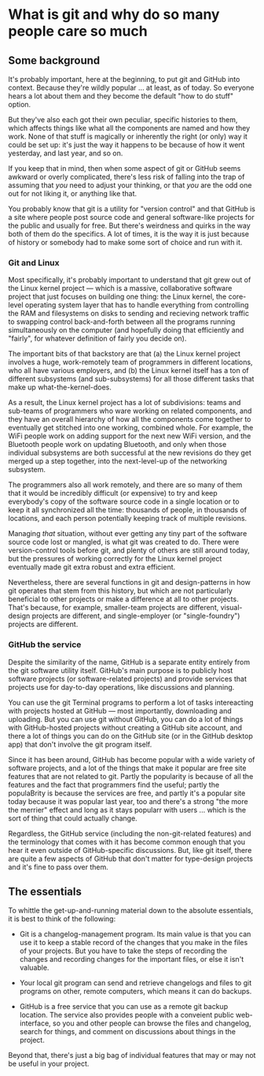 # What is git and why do so many people care so much
## Some background

It's probably important, here at the beginning, to put git and GitHub
into context. Because they're wildly popular ... at least, as of
today. So everyone hears a lot about them and they become the default
"how to do stuff" option.

But they've also each got their own peculiar, specific histories to
them, which affects things like what all the components are named and
how they work. None of that stuff is magically or inherently the right
(or only) way it could be set up: it's just the way it happens to be
because of how it went yesterday, and last year, and so on.

If you keep that in mind, then when some aspect of git or GitHub seems
awkward or overly complicated, there's less risk of falling into the
trap of assuming that _you_ need to adjust your thinking, or that
_you_ are the odd one out for not liking it, or anything like that.

You probably know that git is a utility for "version control" and that
GitHub is a site where people post source code and general
software-like projects for the public and usually for free. But
there's weirdness and quirks in the way both of them do the
specifics. A lot of times, it is the way it is just because of history
or somebody had to make some sort of choice and run with it.


### Git and Linux

Most specifically, it's probably important to understand that git grew
out of the Linux kernel project — which is a massive, collaborative
software project that just focuses on building one thing: the Linux
kernel, the core-level operating system layer that has to handle
everything from controlling the RAM and filesystems on disks to
sending and recieving network traffic to swapping control
back-and-forth between all the programs running simultaneously on the
computer (and hopefully doing that efficiently and "fairly", for
whatever definition of fairly you decide on).

The important bits of that backstory are that (a) the Linux kernel
project involves a huge, work-remotely team of programmers in
different locations, who all have various employers, and (b) the Linux
kernel itself has a ton of different subsystems (and sub-subsystems)
for all those different tasks that make up what-the-kernel-does.

As a result, the Linux kernel project has a lot of subdivisions: teams
and sub-teams of programmers who ware working on related components,
and they have an overall hierarchy of how all the components come
together to eventually get stitched into one working, combined
whole. For example, the WiFi people work on adding support for the
next new WiFi version, and the Bluetooth people work on updating
Bluetooth, and only when those individual subsystems are both
successful at the new revisions do they get merged up a step together,
into the next-level-up of the networking subsystem.

The programmers also all work remotely, and there are so many of them
that it would be incredibly difficult (or expensive) to try and keep
everybody's copy of the software source code in a single location or
to keep it all synchronized all the time: thousands of people,
in thousands of locations, and each person potentially keeping track
of multiple revisions.

Managing _that_ situation, without ever getting any tiny part of the
software source code lost or mangled, is what git was created to
do. There were version-control tools before git, and plenty of others
are still around today, but the pressures of working correctly for the
Linux kernel project eventually made git extra robust and extra
efficient.

Nevertheless, there are several functions in git and design-patterns
in how git operates that stem from this history, but which are not
particularly beneficial to other projects or make a difference  at all
to other projects. That's because, for example, smaller-team projects
are different, visual-design projects are different, and
single-employer (or "single-foundry") projects are different.


### GitHub the service

Despite the similarity of the name, GitHub is a separate
entity entirely from the git software utility itself. GitHub's main
purpose is to publicly host software projects (or software-related
projects) and provide services that projects use for day-to-day
operations, like discussions and planning. 

You can use the git Terminal programs to perform a lot of tasks
intereacting with projects hosted at GitHub — most importantly,
downloading and uploading. But you can use git without GitHub, you can
do a lot of things with GitHub-hosted projects without creating a
GitHub site account, and there a lot of things you can do on the
GitHub site (or in the GitHub desktop app) that don't involve the git
program itself.

Since it has been around, GitHub has become popular with a wide
variety of software projects, and a lot of the things that make it
popular are free site features that are not related to git. Partly the
popularity is because of all the features and the fact that
programmers find the useful; partly the populaBrity is because the
services are free, and partly it's a popular site today because it was
popular last year, too and there's a strong "the more the merrier"
effect and long as it stays popularr with users ... which is the sort
of thing that could actually change.

Regardless, the GitHub service (including the non-git-related
features) and the terminology that comes with it has become common
enough that you hear it even outside of GitHub-specific
discussions. But, like git itself, there are quite a few aspects of
GitHub that don't matter for type-design projects and it's fine to
pass over them.


## The essentials 

To whittle the get-up-and-running material down to the absolute
essentials, it is best to think of the following:

- Git is a changelog-management program. Its main value is that you
  can use it to keep a stable record of the changes that you make in
  the files of your projects. But you have to take the steps of
  recording the changes and recording changes for the important files,
  or else it isn't valuable.
  
- Your local git program can send and retrieve changelogs and files to
  git programs on other, remote computers, which means it can do
  backups.
  
- GitHub is a free service that you can use as a remote git backup
  location. The service also provides people with a conveient
  public web-interface, so you and other people can browse the files
  and changelog, search for things, and comment on discussions about
  things in the project.
  
Beyond that, there's just a big bag of individual features that may or
may not be useful in your project.
